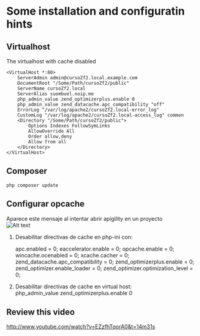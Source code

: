 # Some installation and configuratin hints

## Virtualhost

The virtualhost with cache disabled

	<VirtualHost *:80>
	    ServerAdmin admin@cursoZf2.local.example.com
	    DocumentRoot "/Some/Path/cursoZf2/public"
	    ServerName cursoZf2.local
		ServerAlias suombuel.noip.me
		php_admin_value zend_optimizerplus.enable 0  
		php_admin_value zend_datacache.apc_compatibility "off"  
		ErrorLog "/var/log/apache2/cursoZf2.local-error_log"
		CustomLog "/var/log/apache2/cursoZf2.local-access_log" common  
		<Directory "/Some/Path/cursoZf2/public">  
			Options Indexes FollowSymLinks  
			AllowOverride All  
			Order allow,deny  
			Allow from all  
		</Directory>  
	</VirtualHost>  

## Composer   
    php composer update    
    


## Configurar opcache  
Aparece este mensaje al intentar abrir apigility en un proyecto  
![Alt text](/assets/developer/opcache-warning.png "Opcache Warning")

1. Desabilitar directivas de cache en php-ini con:  

	apc.enabled = 0;
	eaccelerator.enable = 0;
	opcache.enable = 0;
	wincache.ocenabled = 0;
	xcache.cacher = 0;
	zend_datacache.apc_compatibility = 0;
	zend_optimizerplus.enable = 0;
	zend_optimizer.enable_loader = 0;
	zend_optimizer.optimization_level = 0;
   
2. Desabilitar directivas de cache en virtual host:  
	php_admin_value zend_optimizerplus.enable 0
	
## Review this video

http://www.youtube.com/watch?v=EZzfhTqorA0&t=14m31s
    